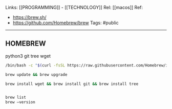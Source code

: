 Links: [[PROGRAMMING]] - [[TECHNOLOGY]]
Rel: [[macos]]
Ref: 
- https://brew.sh/
- https://github.com/Homebrew/brew
Tags: #public 

--- 

## HOMEBREW
python3
git
tree
wget

```sh
/bin/bash -c "$(curl -fsSL https://raw.githubusercontent.com/Homebrew/install/master/install.sh)"

brew update && brew upgrade

brew install wget && brew install git && brew install tree


brew list
brew —version

```


